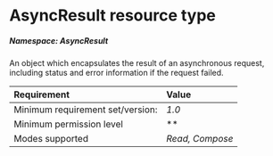 # AsyncResult resource type

##### Namespace: *AsyncResult*



An object which encapsulates the result of an asynchronous request, including status and error information if the request failed.

|Requirement| Value|
|:----------|:-----|
|Minimum requirement set/version: | *1.0*|
|Minimum permission level |** |
|Modes supported | *Read, Compose*|



